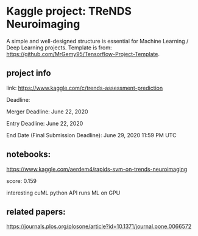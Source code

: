 # Kaggle project: TReNDS Neuroimaging

A simple and well-designed structure is essential for Machine Learning / Deep Learning projects. Template is from: https://github.com/MrGemy95/Tensorflow-Project-Template. 

## project info

link: https://www.kaggle.com/c/trends-assessment-prediction

Deadline: 

Merger Deadline: June 22, 2020

Entry Deadline: June 22, 2020

End Date (Final Submission Deadline): June 29, 2020 11:59 PM UTC

## notebooks:

https://www.kaggle.com/aerdem4/rapids-svm-on-trends-neuroimaging

score: 0.159

interesting cuML python API runs ML on GPU

## related papers:

https://journals.plos.org/plosone/article?id=10.1371/journal.pone.0066572
